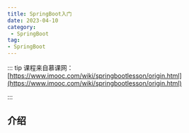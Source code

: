 ```yaml
---
title: SpringBoot入门
date: 2023-04-10
category: 
 - SpringBoot
tag:
- SpringBoot
---
```


::: tip
课程来自慕课网：[https://www.imooc.com/wiki/springbootlesson/origin.html](https://www.imooc.com/wiki/springbootlesson/origin.html)

:::

## 介绍
